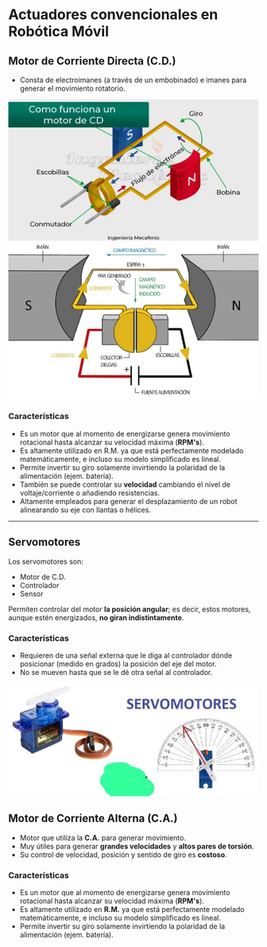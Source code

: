 # Actuadores convencionales en Robótica Móvil


## Motor de Corriente Directa (C.D.)
- Consta de electroimanes (a través de un embobinado) e imanes para generar el movimiento rotatorio.  

![Imagen motor CD](../img/motor-cd-1.jpeg)
![Imagen motor CD](../img/motor-cd-2.jpeg)

### Características
- Es un motor que al momento de energizarse genera movimiento rotacional hasta alcanzar su velocidad máxima (**RPM's**).  
- Es altamente utilizado en R.M. ya que está perfectamente modelado matemáticamente, e incluso su modelo simplificado es lineal.  
- Permite invertir su giro solamente invirtiendo la polaridad de la alimentación (ejem. batería).  
- También se puede controlar su **velocidad** cambiando el nivel de voltaje/corriente o añadiendo resistencias.  
- Altamente empleados para generar el desplazamiento de un robot alinearando su eje con llantas o hélices.  

---

## Servomotores
Los servomotores son:
- Motor de C.D.  
- Controlador  
- Sensor  

Permiten controlar del motor **la posición angular**; es decir, estos motores, aunque estén energizados, **no giran indistintamente**.

### Características
- Requieren de una señal externa que le diga al controlador dónde posicionar (medido en grados) la posición del eje del motor.  
- No se mueven hasta que se le dé otra señal al controlador.  

![Servo](../img/servomotor.jpeg)

## Motor de Corriente Alterna (C.A.)
- Motor que utiliza la **C.A.** para generar movimiento.  
- Muy útiles para generar **grandes velocidades** y **altos pares de torsión**.  
- Su control de velocidad, posición y sentido de giro es **costoso**.  

### Características
- Es un motor que al momento de energizarse genera movimiento rotacional hasta alcanzar su velocidad máxima (**RPM's**).  
- Es altamente utilizado en **R.M.** ya que está perfectamente modelado matemáticamente, e incluso su modelo simplificado es lineal.  
- Permite invertir su giro solamente invirtiendo la polaridad de la alimentación (ejem. batería).  
